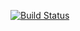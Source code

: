 [![Build Status](https://travis-ci.com/PolinaLuneva/test.svg?branch=master)](https://travis-ci.org/PolinaLuneva/test)

